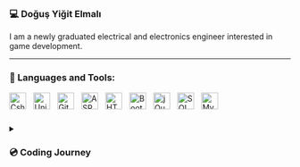 ### 💻 Doğuş Yiğit Elmalı
I am a newly graduated electrical and electronics engineer interested in game development. 

---
### 🧰 Languages and Tools:
<img align="left" alt="Csharp" width="30px" style="padding-right:10px;" src= "https://cdn.jsdelivr.net/gh/devicons/devicon/icons/csharp/csharp-line.svg" />
<img align="left" alt="Unity" width="30px" style="padding-right:10px;" src= "https://cdn.jsdelivr.net/gh/devicons/devicon/icons/unity/unity-original-wordmark.svg" />
<img align="left" alt="GitHub" width="30px" style="padding-right:10px;" src= "https://cdn.jsdelivr.net/gh/devicons/devicon/icons/github/github-original-wordmark.svg" />
<img align="left" alt="ASP.Net" width="30px" style="padding-right:10px;" src="https://cdn.jsdelivr.net/gh/devicons/devicon/icons/dot-net/dot-net-original-wordmark.svg" />
<img align="left" alt="HTML5" width="30px" style="padding-right:10px;" src="https://cdn.jsdelivr.net/gh/devicons/devicon/icons/html5/html5-original-wordmark.svg" />
<img align="left" alt="Bootstrap" width="30px" style="padding-right:10px;" src="https://cdn.jsdelivr.net/gh/devicons/devicon/icons/bootstrap/bootstrap-original-wordmark.svg" />
<img align="left" alt="jQuery" width="30px" style="padding-right:10px;" src="https://cdn.jsdelivr.net/gh/devicons/devicon/icons/jquery/jquery-original-wordmark.svg" />
<img align="left" alt="SQL" width="30px" style="padding-right:10px;" src="https://cdn.jsdelivr.net/gh/devicons/devicon/icons/microsoftsqlserver/microsoftsqlserver.svg" />
<img align="left" alt="MySQL" width="30px" style="padding-right:10px;" src="https://cdn.jsdelivr.net/gh/devicons/devicon/icons/mysql/mysql-original-wordmark.svg" />

<br />

#

<details>
 <summary><h3>💿 Coding Journey</h3></summary>
 I embarked on my journey as an electrical electronics engineer. As time progressed, I came to the realization that my true passion lay within the realm of gaming. After graduating from university, I decided to elevate my childhood interest in games to a more serious pursuit and delved into the world of game development. I began this exciting path by diving into Unity and learning C#. My enthusiasm for acquiring comprehensive knowledge about the game development universe continues to drive me forward.
